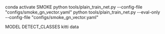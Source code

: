 conda activate SMOKE
python tools/plain_train_net.py --config-file "configs/smoke_gn_vector.yaml"
python tools/plain_train_net.py --eval-only --config-file "configs/smoke_gn_vector.yaml"



MODEL
DETECT_CLASSES
kitti
data